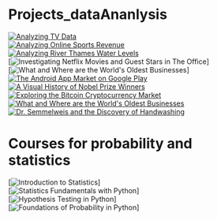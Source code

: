 # Projects_dataAnanlysis
[![Analyzing TV Data](https://app.datacamp.com/)](https://app.datacamp.com/learn/projects/super-bowl)
<br>
[![Analyzing Online Sports Revenue](https://app.datacamp.com/learn/projects/analyzing_online_sports_revenue)](https://app.datacamp.com/)<br>
[![Analyzing River Thames Water Levels
](https://app.datacamp.com/learn/projects/anayzing-river-thames-water-levels)](https://app.datacamp.com/)<br>
[![Investigating Netflix Movies and Guest Stars in The Office](https://app.datacamp.com/learn/projects/entertainment-data)]<br>
[![What and Where are the World's Oldest Businesses](https://app.datacamp.com/learn/projects/worlds_oldest_businesses)]<br>
[![The Android App Market on Google Play](https://app.datacamp.com/learn/projects/android-app-market)](https://app.datacamp.com/) <br>
[![A Visual History of Nobel Prize Winners](https://app.datacamp.com/learn/projects/nobel-winners)](https://app.datacamp.com/) <br>
[![Exploring the Bitcoin Cryptocurrency Market](https://app.datacamp.com/learn/projects/82)](https://app.datacamp.com/) <br>
[![What and Where are the World's Oldest Businesses](https://app.datacamp.com/learn/projects/worlds_oldest_businesses)](https://app.datacamp.com/)<br>
[![Dr. Semmelweis and the Discovery of Handwashing
](https://app.datacamp.com/learn/projects/discovery-of-handwashing)](https://app.datacamp.com/)
# Courses for probability and statistics
[![Introduction to Statistics](https://app.datacamp.com/learn/courses/introduction-to-statistics)] <br>
[![Statistics Fundamentals with Python](https://app.datacamp.com/learn/skill-tracks/statistics-fundamentals-with-python)] <br>
[![Hypothesis Testing in Python](https://app.datacamp.com/learn/courses/hypothesis-testing-in-python)] <br>
[![Foundations of Probability in Python](https://app.datacamp.com/learn/courses/foundations-of-probability-in-python)] <br>

